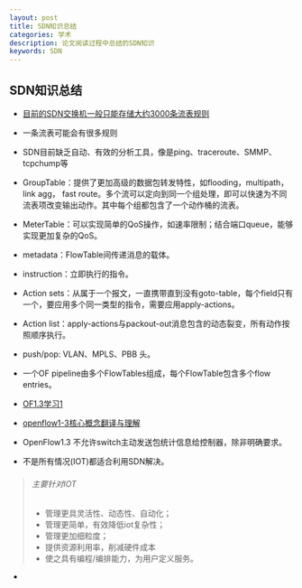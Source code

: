 ```yaml
---
layout: post
title: SDN知识总结 
categories: 学术
description: 论文阅读过程中总结的SDN知识
keywords: SDN
---
```


## SDN知识总结

* [目前的SDN交换机一般只能存储大约3000条流表规则](http://ieeexplore.ieee.org/document/7524500/)



* 一条流表可能会有很多规则



* SDN目前缺乏自动、有效的分析工具，像是ping、traceroute、SMMP、tcpchump等
* GroupTable：提供了更加高级的数据包转发特性，如flooding，multipath，link agg， fast route。多个流可以定向到同一个组处理，即可以快速为不同流表项改变输出动作。其中每个组都包含了一个动作桶的流表。
* MeterTable：可以实现简单的QoS操作，如速率限制；结合端口queue，能够实现更加复杂的QoS。
* metadata：FlowTable间传递消息的载体。
* instruction：立即执行的指令。
* Action sets：从属于一个报文，一直携带直到没有goto-table，每个field只有一个，要应用多个同一类型的指令，需要应用apply-actions。
* Action list：apply-actions与packout-out消息包含的动态裂变，所有动作按照顺序执行。
* push/pop: VLAN、MPLS、PBB 头。
* 一个OF pipeline由多个FlowTables组成，每个FlowTable包含多个flow entries。
* [OF1.3学习1](http://www.cnblogs.com/CasonChan/p/4623931.html)
* [openflow1-3核心概念翻译与理解](http://www.anwcl.com/wordpress/openflow1-3%E6%A0%B8%E5%BF%83%E6%A6%82%E5%BF%B5%E7%BF%BB%E8%AF%91%E4%B8%8E%E7%90%86%E8%A7%A3/)
* OpenFlow1.3 不允许switch主动发送包统计信息给控制器，除非明确要求。
* 不是所有情况(IOT)都适合利用SDN解决。


> ###### 主要针对IOT
>
> * 管理更具灵活性、动态性、自动化；
> * 管理更简单，有效降低iot复杂性；
> * 管理更加细粒度；
> * 提供资源利用率，削减硬件成本
> * 使之具有编程/编排能力，为用户定义服务。

* ​




